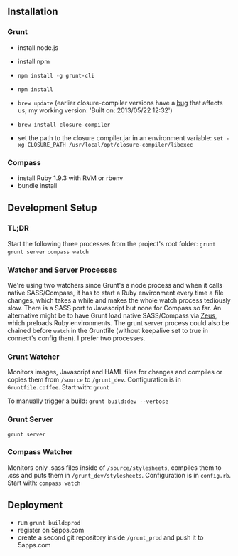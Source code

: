 Installation
------------
### Grunt
+ install node.js
+ install npm
+ `npm install -g grunt-cli`
+ `npm install`

+ `brew update` (earlier closure-compiler versions have a [bug](http://code.google.com/p/closure-compiler/issues/detail?id=215) that affects us; my working version: 'Built on: 2013/05/22 12:32')
+ `brew install closure-compiler`
+ set the path to the closure compiler.jar in an environment variable:
  `set -xg CLOSURE_PATH /usr/local/opt/closure-compiler/libexec`

### Compass
+ install Ruby 1.9.3 with RVM or rbenv
+ bundle install

Development Setup
-----------------

### TL;DR
Start the following three processes from the project's root folder:
`grunt`
`grunt server`
`compass watch`

### Watcher and Server Processes
We're using two watchers since Grunt's a node process and when it calls native SASS/Compass, it has to start a Ruby environment every time a file changes, which takes a while and makes the whole watch process tediously slow. There is a SASS port to Javascript but none for Compass so far. An alternative might be to have Grunt load native SASS/Compass via [Zeus](https://github.com/burke/zeus), which preloads Ruby environments.
The grunt server process could also be chained before `watch` in the Gruntfile (without keepalive set to true in connect's config then). I prefer two processes.

### Grunt Watcher
Monitors images, Javascript and HAML files for changes and compiles or copies them from `/source` to `/grunt_dev`.
Configuration is in `Gruntfile.coffee`.
Start with: `grunt`

To manually trigger a build:
`grunt build:dev --verbose`

### Grunt Server
`grunt server`

### Compass Watcher
Monitors only .sass files inside of `/source/stylesheets`, compiles them to .css and puts them in `/grunt_dev/stylesheets`.
Configuration is in `config.rb`.
Start with: `compass watch`


Deployment
----------
+ run `grunt build:prod`
+ register on 5apps.com
+ create a second git repository inside `/grunt_prod` and push it to 5apps.com
